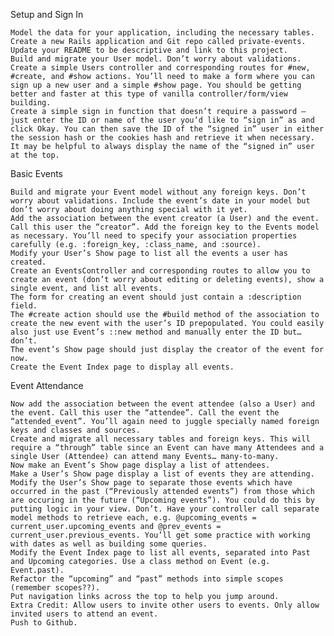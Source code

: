 
Setup and Sign In

    Model the data for your application, including the necessary tables.
    Create a new Rails application and Git repo called private-events.
    Update your README to be descriptive and link to this project.
    Build and migrate your User model. Don’t worry about validations.
    Create a simple Users controller and corresponding routes for #new, #create, and #show actions. You’ll need to make a form where you can sign up a new user and a simple #show page. You should be getting better and faster at this type of vanilla controller/form/view building.
    Create a simple sign in function that doesn’t require a password – just enter the ID or name of the user you’d like to “sign in” as and click Okay. You can then save the ID of the “signed in” user in either the session hash or the cookies hash and retrieve it when necessary. It may be helpful to always display the name of the “signed in” user at the top.

Basic Events

    Build and migrate your Event model without any foreign keys. Don’t worry about validations. Include the event’s date in your model but don’t worry about doing anything special with it yet.
    Add the association between the event creator (a User) and the event. Call this user the “creator”. Add the foreign key to the Events model as necessary. You’ll need to specify your association properties carefully (e.g. :foreign_key, :class_name, and :source).
    Modify your User’s Show page to list all the events a user has created.
    Create an EventsController and corresponding routes to allow you to create an event (don’t worry about editing or deleting events), show a single event, and list all events.
    The form for creating an event should just contain a :description field.
    The #create action should use the #build method of the association to create the new event with the user’s ID prepopulated. You could easily also just use Event’s ::new method and manually enter the ID but… don’t.
    The event’s Show page should just display the creator of the event for now.
    Create the Event Index page to display all events.

Event Attendance

    Now add the association between the event attendee (also a User) and the event. Call this user the “attendee”. Call the event the “attended_event”. You’ll again need to juggle specially named foreign keys and classes and sources.
    Create and migrate all necessary tables and foreign keys. This will require a “through” table since an Event can have many Attendees and a single User (Attendee) can attend many Events… many-to-many.
    Now make an Event’s Show page display a list of attendees.
    Make a User’s Show page display a list of events they are attending.
    Modify the User’s Show page to separate those events which have occurred in the past (“Previously attended events”) from those which are occuring in the future (“Upcoming events”). You could do this by putting logic in your view. Don’t. Have your controller call separate model methods to retrieve each, e.g. @upcoming_events = current_user.upcoming_events and @prev_events = current_user.previous_events. You’ll get some practice with working with dates as well as building some queries.
    Modify the Event Index page to list all events, separated into Past and Upcoming categories. Use a class method on Event (e.g. Event.past).
    Refactor the “upcoming” and “past” methods into simple scopes (remember scopes??).
    Put navigation links across the top to help you jump around.
    Extra Credit: Allow users to invite other users to events. Only allow invited users to attend an event.
    Push to Github.


